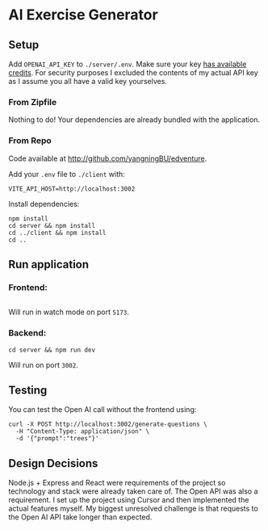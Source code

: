 # AI Exercise Generator
## Setup
Add `OPENAI_API_KEY` to `./server/.env`. Make sure your key [has available credits](https://platform.openai.com/settings/organization/billing/overview). For security purposes I excluded the contents of my actual API key as I assume you all have a valid key yourselves.

### From Zipfile
Nothing to do! Your dependencies are already bundled with the application.

### From Repo
Code available at http://github.com/yangningBU/edventure.

Add your `.env` file to `./client` with:
```
VITE_API_HOST=http://localhost:3002
```

Install dependencies:
```
npm install
cd server && npm install
cd ../client && npm install
cd ..
```

## Run application
### Frontend:
```

```
Will run in watch mode on port `5173`.

### Backend:
```
cd server && npm run dev
```
Will run on port `3002`.

## Testing
You can test the Open AI call without the frontend using:
```
curl -X POST http://localhost:3002/generate-questions \
  -H "Content-Type: application/json" \
  -d '{"prompt":"trees"}'
```

## Design Decisions
Node.js + Express and React were requirements of the project so technology and stack were already taken care of. The Open API was also a requirement. I set up the project using Cursor and then implemented the actual features myself. My biggest unresolved challenge is that requests to the Open AI API take longer than expected.

